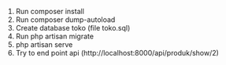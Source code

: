 1. Run composer install
2. Run composer dump-autoload
3. Create database toko (file toko.sql)
4. Run php artisan migrate
5. php artisan serve
6. Try to end point api (http://localhost:8000/api/produk/show/2)